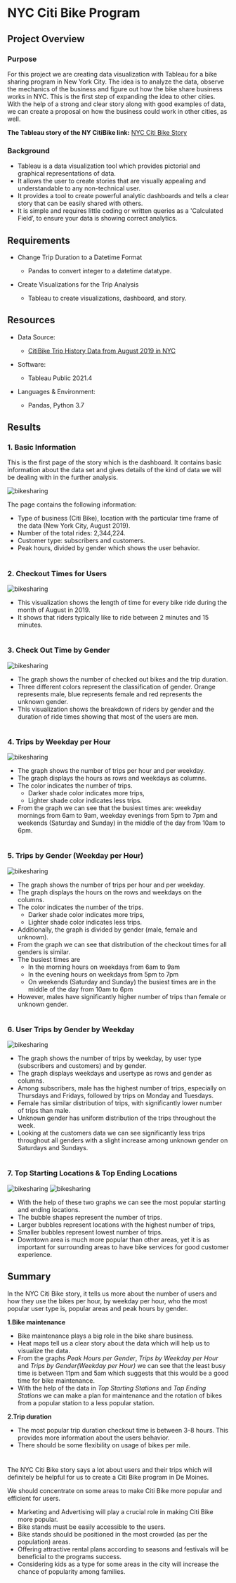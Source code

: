 # NYC Citi Bike Program

## Project Overview
### Purpose

For this project we are creating data visualization with Tableau for a bike sharing program in New York City. The idea is to analyze the data, observe the mechanics of the business and figure out how the bike share business works in NYC. This is the first step of expanding the idea to other cities. With the help of a strong and clear story along with good examples of data, we can create a proposal on how the business could work in other cities, as well.

**The Tableau story of the NY CitiBike link:** [NYC Citi Bike Story](https://public.tableau.com/views/NYCCitiBikeStory_16629226189190/NYCCitiBikeStory?:language=en-US&publish=yes&:display_count=n&:origin=viz_share_link)


### Background 

- Tableau is a data visualization tool which provides pictorial and graphical representations of data. 
- It allows the user to create stories that are visually appealing and understandable to any non-technical user.
- It provides a tool to create powerful analytic dashboards and tells a clear story that can be easily shared with others.
- It is simple and requires little coding or written queries as a 'Calculated Field’, to ensure your data is showing correct analytics.

## Requirements

- Change Trip Duration to a Datetime Format
  - Pandas to convert integer to a datetime datatype.
  
- Create Visualizations for the Trip Analysis
    - Tableau to create visualizations, dashboard, and story.


## Resources 
-	Data Source:
    - [CitiBike Trip History Data from August 2019 in NYC](https://www.citibikenyc.com/system-data)
    
-	Software:
    - Tableau Public 2021.4
   
-	Languages & Environment:
    - Pandas, Python 3.7


## Results

### 1. Basic Information

This is the first page of the story which is the dashboard. It contains basic information about the data set and gives details of the kind of data we will be dealing with in the further analysis. 
  
![bikesharing](https://github.com/Lauramasonjar/bikesharing/blob/main/Images/Basic_Information.png)

The page contains the following information:
-	Type of business (Citi Bike), location with the particular time frame of the data (New York City, August 2019).
-	Number of the total rides: 2,344,224.
-	Customer type: subscribers and customers.
-	Peak hours, divided by gender which shows the user behavior.
#
### 2. Checkout Times for Users

![bikesharing](https://github.com/Lauramasonjar/bikesharing/blob/main/Images/Checkout_Times_for_Users.png)

 
- This visualization shows the length of time for every bike ride during the month of August in 2019. 
- It shows that riders typically like to ride between 2 minutes and 15 minutes.

#
### 3. Check Out Time by Gender

![bikesharing](https://github.com/Lauramasonjar/bikesharing/blob/main/Images/Checkout_Times_by_Gender.png)


- The graph shows the number of checked out bikes and the trip duration.
- Three different colors represent the classification of gender. Orange represents male, blue represents female and red represents the unknown gender. 
- This visualization shows the breakdown of riders by gender and the duration of ride times showing that most of the users are men.
 
#
### 4. Trips by Weekday per Hour

![bikesharing](https://github.com/Lauramasonjar/bikesharing/blob/main/Images/Trips_by_Weekday_per_Hour.png)


- The graph shows the number of trips per hour and per weekday. 
- The graph displays the hours as rows and weekdays as columns.
- The color indicates the number of trips.
  - Darker shade color indicates more trips,
  - Lighter shade color indicates less trips.
-  From the graph we can see that the busiest times are: weekday mornings from 6am to 9am, weekday evenings from 5pm to 7pm and weekends (Saturday and Sunday) in the middle of the day from 10am to 6pm.

#
### 5. Trips by Gender (Weekday per Hour)

![bikesharing](https://github.com/Lauramasonjar/bikesharing/blob/main/Images/Trips_by_Gender(Weekday_per_Hour).png)

- The graph shows the number of trips per hour and per weekday. 
- The graph displays the hours on the rows and weekdays on the columns.
-  The color indicates the number of the trips.
   - Darker shade color indicates more trips,
   - Lighter shade color indicates less trips.
-  Additionally, the graph is divided by gender (male, female and unknown). 
-  From the graph we can see that distribution of the checkout times for all genders is similar.
  - The busiest times are
     - In the morning hours on weekdays from 6am to 9am
     - In the evening hours on weekdays from 5pm to 7pm 
     - On weekends (Saturday and Sunday) the busiest times are in the middle of the day from 10am to 6pm
-  However, males have significantly higher number of trips than female or unknown gender. 

#
### 6. User Trips by Gender by Weekday
![bikesharing](https://github.com/Lauramasonjar/bikesharing/blob/main/Images/User_Trips_by_Gender_by_Weekday.png)

- The graph shows the number of trips by weekday, by user type (subscribers and customers) and by gender. 
- The graph displays weekdays and usertype as rows and gender as columns.
- Among subscribers, male has the highest number of trips, especially on Thursdays and Fridays, followed by trips on Monday and Tuesdays.
- Female has similar distribution of trips, with significantly lower number of trips than male.
- Unknown gender has uniform distribution of the trips throughout the week. 
- Looking at the customers data we can see significantly less trips throughout all genders with a slight increase among unknown gender on Saturdays and Sundays.

#
### 7. Top Starting Locations & Top Ending Locations

![bikesharing](https://github.com/Lauramasonjar/bikesharing/blob/main/Images/Top_Starting_Locations.png)
![bikesharing](https://github.com/Lauramasonjar/bikesharing/blob/main/Images/Top_Ending_Locations.png)

- With the help of these two graphs we can see the most popular starting and ending locations.
-  The bubble shapes represent the number of trips. 
  - Larger bubbles represent locations with the highest number of trips, 
  - Smaller bubbles represent lowest number of trips.
-  Downtown area is much more popular than other areas, yet it is as important for surrounding areas to have bike services for good customer experience.


## Summary

In the NYC Citi Bike story, it tells us more about the number of users and how they use the bikes per hour, by weekday per hour, who the most popular user type is, popular areas and peak hours by gender. 

**1.Bike maintenance**

- Bike maintenance plays a big role in the bike share business.
- Heat maps tell us a clear story about the data which will help us to visualize the data. 
- From the graphs *Peak Hours per Gender*, *Trips by Weekday per Hour* and *Trips by Gender(Weekday per Hour)* we can see that the least busy time is between 11pm and 5am which suggests that this would be a good time for bike maintenance.
- With the help of the data in *Top Starting Stations* and *Top Ending Stations* we can make a plan for maintenance and the rotation of bikes from a popular station to a less popular station. 

**2.Trip duration**

- The most popular trip duration checkout time is between 3-8 hours. This provides more information about the users behavior.
- There should be some flexibility on usage of bikes per mile. 

#
 
The NYC Citi Bike story says a lot about users and their trips which will definitely be helpful for us to create a Citi Bike program in De Moines. 

We should concentrate on some areas to make Citi Bike more popular and efficient for users.  

- Marketing and Advertising will play a crucial role in making Citi Bike more popular. 
- Bike stands must be easily accessible to the users.
- Bike stands should be positioned in the most crowded (as per the population) areas.
- Offering attractive rental plans according to seasons and festivals will be beneficial to the programs success.
- Considering kids as a type for some areas in the city will increase the chance of popularity among families.
